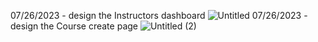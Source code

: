 07/26/2023 - design the Instructors dashboard
![Untitled](https://github.com/JSandaruwan98/lms-system/assets/96178376/6908ae8e-997f-439a-a3fd-7b6429be5436)
07/26/2023 - design the Course create page
![Untitled (2)](https://github.com/JSandaruwan98/lms-system/assets/96178376/e7b192e9-fa41-4851-91f9-282da2c6fde1)
